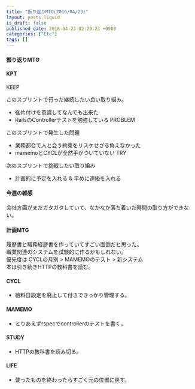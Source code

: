 ```yaml
---
title: "振り返りMTG(2016/04/23)"
layout: posts.liquid
is_draft: false
published_date: 2016-04-23 02:29:23 +0900
categories: ["Etc"]
tags: []
---
```


#### 振り返りMTG
#### KPT
KEEP

このスプリントで行った継続したい良い取り組み。

- 後片付けを意識してなんでも出来た
- RailsのControllerテストを勉強している
PROBLEM

このスプリントで発生した問題

- 業務都合で人と会う約束をリスケせざる負えなかった
- mamemoとCYCLが全然手がついていない
TRY

次のスプリントで挑戦したい取り組み

- 計画的に予定を入れる & 早めに連絡を入れる
#### 今週の雑感
会社方面がまだガタガタしていて、なかなか落ち着いた時間の取り方ができない。

#### 計画MTG
履歴書と職務経歴書を作っていてすごい面倒だと思った。  
職業関連のシステムを試験的に作るかもしれない。  
優先度は CYCLの月別 \> MAMEMOのテスト \> 新システム&nbsp;  
本は引き続きHTTPの教科書を読む。

#### CYCL
- 給料日設定を廃止して付きできっかり管理する。
#### MAMEMO
- とりあえずrspecでcontrollerのテストを書く。
#### STUDY
- HTTPの教科書を読み切る。
#### LIFE
- 使ったものを終わったらすごく元の位置に戻す。

